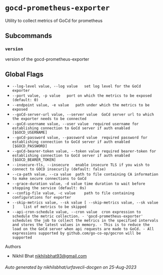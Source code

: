 # `gocd-prometheus-exporter`

Utility to collect metrics of GoCd for prometheus

## Subcommands

### `version`

version of the gocd-prometheus-exporter

## Global Flags

- `--log-level value, --log value	set log level for the GoCd exporter`
- `--port value, -p value	port on which the metrics to be exposed (default: 0)`
- `--endpoint value, -e value	path under which the metrics to be exposed`
- `--goCd-server-url value, --server value	GoCd server url to which the exporter needs to be connected`
- `--goCd-username value, --user value	required username for establishing connection to GoCd server if auth enabled [$GOCD_USERNAME]`
- `--goCd-password value, --password value	required password for establishing connection to GoCd server if auth enabled [$GOCD_PASSWORD]`
- `--goCd-bearer-token value, --token value	required bearer-token for establishing connection to GoCd server if auth enabled [$GOCD_BEARER_TOKEN]`
- `--insecure-tls, --insecure	enable insecure TLS if you wish to connect to GOCD insecurily (default: false)`
- `--ca-path value, --ca value	path to file containing CA information to make secure connections to GoCd`
- `--grace-duration value, -d value	time duration to wait before stopping the service (default: 0s)`
- `--config-file value, -c value	path to file containing configurations for exporter`
- `--skip-metrics value, --sk value [ --skip-metrics value, --sk value ]	list of metrics to be skipped`
- `--api-cron-schedule value, --cron value	cron expression to schedule the metric collection.
                    		- 'gocd-prometheus-exporter' schedules the job to collect the metrics in the specified intervals
                      			and stores the latest values in memory.
                      		- This is to reduce the load on the GoCd server when api requests are made to GoCd.
                      		- All expressions supported by github.com/go-co-op/gocron will be supported`

Authors
 - Nikhil Bhat <nikhilsbhat93@gmail.com>

###### Auto generated by nikhilsbhat/urfavecli-docgen on 25-Aug-2023
